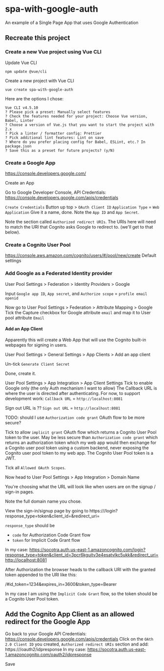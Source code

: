 # spa-with-google-auth

An example of a Single Page App that uses Google Authentication

## Recreate this project

### Create a new Vue project using Vue CLI

Update Vue CLI

```shell
npm update @vue/cli
```

Create a new project with Vue CLI

```shell
vue create spa-with-google-auth
```

Here are the options I chose:

```text
Vue CLI v4.5.10
? Please pick a preset: Manually select features
? Check the features needed for your project: Choose Vue version, Babel, Linter
? Choose a version of Vue.js that you want to start the project with 2.x
? Pick a linter / formatter config: Prettier
? Pick additional lint features: Lint on save
? Where do you prefer placing config for Babel, ESLint, etc.? In package.json
? Save this as a preset for future projects? (y/N)
```

### Create a Google App

https://console.developers.google.com/

Create an App

Go to Google Developer Console, API Credentials: https://console.developers.google.com/apis/credentials

`Create Credentials` Button up top > `OAuth Client ID`
`Application Type` = `Web Application`
Give it a name, done.
Note the `App ID` and `App Secret`.

Note the section called `Authorized redirect URIs`.
The URIs here will need to match the URI that Cognito asks Google to redirect to. (we'll get to that below).

### Create a Cognito User Pool

https://console.aws.amazon.com/cognito/users/#/pool/new/create
Default settings

### Add Google as a Federated Identity provider

User Pool Settings > Federation > Identity Providers > Google

Input
`Google app ID`,
`App secret`, and
`Authorize scope` = `profile email openid`

Now go to User Pool Settings > Federation > Attribute Mapping > Google
Tick the Capture checkbox for Google attribute `email` and map it to User pool attribute `Email`

#### Add an App Client

Apparently this will create a Web App that will use the Cognito built-in webpages for signing in users.

User Pool Settings > General Settings > App Clients > Add an app client

Un-tick `Generate Client Secret`

Done, create it.

User Pool Settings > App Integration > App Client Settings
Tick to enable Google only (the only Auth mechanism I want to allow)
The Callback URL is where the user is directed after authenticating.
For now, to support development work:
`Callback URL` = `http://localhost:8081`

Sign out URL is ??
`Sign out URL` = `http://localhost:8081`

TODO: should I use `Authorization code grant` OAuth flow to be more secure?

Tick to allow `implicit grant` OAuth flow which returns a Cognito User Pool token to the user.
May be less secure than `Authorization code grant` which returns an authorization token
which my web app would then exchange for a Cognito user pool token using a custom backend,
never exposing the Cognito user pool token to my web app. The Cognito User Pool token is a JWT.

Tick all `Allowed OAuth Scopes`.

Now head to User Pool Settings > App Integration > Domain Name

You're choosing what the URL will look like when users are on the signup / sign-in pages.

Note the full domain name you chose.

View the sign-in/signup page by going to https://<domainName>/login?response_type=token&client_id=<cognitoAppClientID>&redirect_uri=<cognitoAppClientCallbackUrl>

`response_type` should be

- `code` for Authorization Code Grant flow
- `token` for Implicit Code Grant flow

In my case:
https://socotra.auth.us-east-1.amazoncognito.com/login?response_type=token&client_id=3pcr6kgujtv3e4esatvlkc5ukk&redirect_uri=http://localhost:8081

After Authorization the browser heads to the callback URI
with the granted token appended to the URI like this:

<redirectUri>/#id_token=1234&expires_in=3600&token_type=Bearer

In my case I am using the `Implicit Code Grant` flow,
so the token should be a Cognito User Pool token.

## Add the Cognito App Client as an allowed redirect for the Google App

Go back to your Google API Credentials: https://console.developers.google.com/apis/credentials
Click on the `OAth 2.0 Client ID` you created, `Authorized redirect URIs` section
and add:
https://<cognitoAppClientDomainYouChose>/oauth2/idpresponse
In my case:
https://socotra.auth.us-east-1.amazoncognito.com/oauth2/idpresponse

Save
